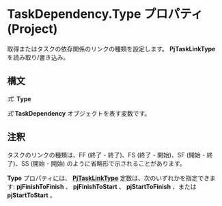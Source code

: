 
# TaskDependency.Type プロパティ (Project)

取得またはタスクの依存関係のリンクの種類を設定します。  **PjTaskLinkType** を読み取り/書き込み。


## 構文

 _式_. **Type**

 _式_ **TaskDependency** オブジェクトを表す変数です。


## 注釈

タスクのリンクの種類は、FF (終了 - 終了)、FS (終了 - 開始)、SF (開始 - 終了)、SS (開始 - 開始) のように省略形で示されることがあります。

 **Type** プロパティには、 **[PjTaskLinkType](141a1145-0eb5-3664-4755-394584aec8ac.md)** 定数は、次のいずれかを指定できます: **pjFinishToFinish** 、 **pjFinishToStart** 、 **pjStartToFinish** 、または **pjStartToStart** 。

